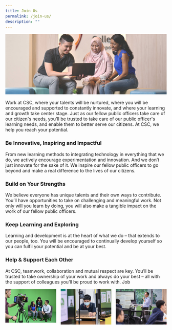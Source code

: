 ```yaml
---
title: Join Us
permalink: /join-us/
description: ""
---
```

<style>
.triple-column-div {
	display: grid;
  grid-template-columns: 1fr 1fr 1fr;
	grid-gap: 1em;
	}

</style>


<img src="/images/Landing%20Page/cover_option1.jpg">


<p>Work at CSC, where your talents will be nurtured, where you will be encouraged and supported to constantly innovate, and where your learning and growth take center stage. Just as our fellow public officers take care of our citizen's needs, you'll be trusted to take care of our public officer's learning needs, and enable them to better serve our citizens. At CSC, we help you reach your potential.</p>

<h3>Be Innovative, Inspiring and Impactful</h3>
<p>From new learning methods to integrating technology in everything that we do, we actively encourage
experimentation and innovation. And we don’t just innovate for the sake of it. We inspire our fellow
public officers to go beyond and make a real difference to the lives of our citizens.</p>

<h3>Build on Your Strengths</h3>
<p>We believe everyone has unique talents and their own ways to contribute. You’ll have opportunities to
take on challenging and meaningful work. Not only will you learn by doing, you will also make a tangible
impact on the work of our fellow public officers.</p>

<h3>Keep Learning and Exploring</h3>
<p>Learning and development is at the heart of what we do – that extends to our people, too. You will be
encouraged to continually develop yourself so you can fulfil your potential and be at your best.</p>




<h3>Help &amp; Support Each Other</h3>
<p>At CSC, teamwork, collaboration and mutual respect are key. You’ll be trusted to take ownership of your
work and always do your best – all with the support of colleagues you’ll be proud to work with.
Job</p>


<div class="triple-column-div">
	<div><img src="/images/Join%20Us/greenroom.jpg"></div>
	<div><img src="/images/Join%20Us/csc_officers_01.jpg"></div>
	<div><img src="/images/Join%20Us/csc_trainer.jpg"></div>
</div>



